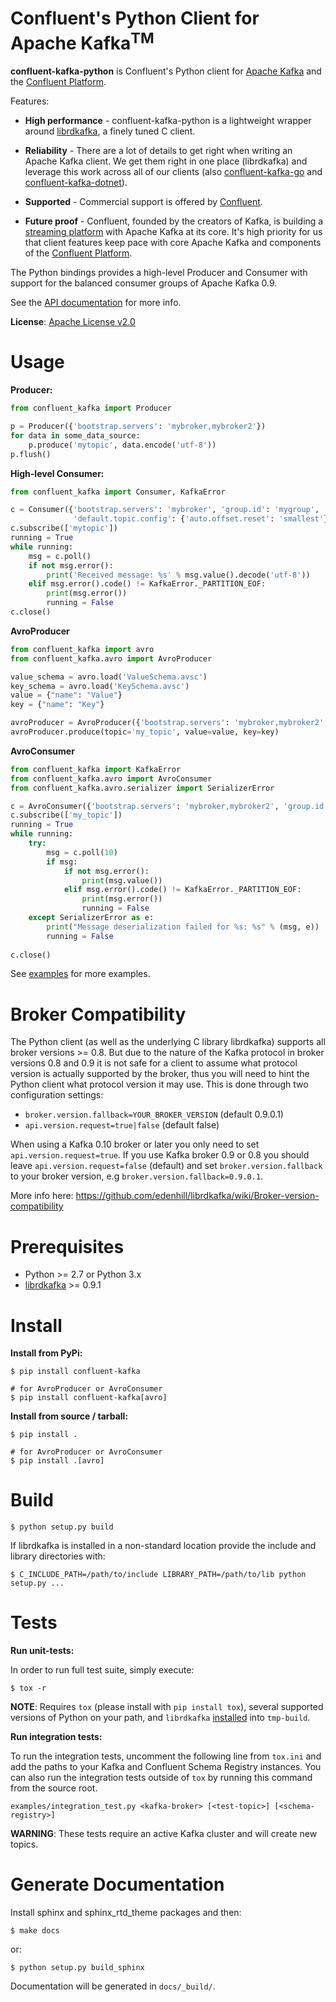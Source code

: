 Confluent's Python Client for Apache Kafka<sup>TM</sup>
=======================================================

**confluent-kafka-python** is Confluent's Python client for [Apache Kafka](http://kafka.apache.org/) and the
[Confluent Platform](https://www.confluent.io/product/compare/).

Features:

- **High performance** - confluent-kafka-python is a lightweight wrapper around
[librdkafka](https://github.com/edenhill/librdkafka), a finely tuned C
client.

- **Reliability** - There are a lot of details to get right when writing an Apache Kafka
client. We get them right in one place (librdkafka) and leverage this work
across all of our clients (also [confluent-kafka-go](https://github.com/confluentinc/confluent-kafka-go)
and [confluent-kafka-dotnet](https://github.com/confluentinc/confluent-kafka-dotnet)).

- **Supported** - Commercial support is offered by
[Confluent](https://confluent.io/).

- **Future proof** - Confluent, founded by the
creators of Kafka, is building a [streaming platform](https://www.confluent.io/product/compare/)
with Apache Kafka at its core. It's high priority for us that client features keep
pace with core Apache Kafka and components of the [Confluent Platform](https://www.confluent.io/product/compare/).

The Python bindings provides a high-level Producer and Consumer with support
for the balanced consumer groups of Apache Kafka 0.9.

See the [API documentation](http://docs.confluent.io/current/clients/confluent-kafka-python/index.html) for more info.

**License**: [Apache License v2.0](http://www.apache.org/licenses/LICENSE-2.0)


Usage
=====

**Producer:**

```python
from confluent_kafka import Producer

p = Producer({'bootstrap.servers': 'mybroker,mybroker2'})
for data in some_data_source:
    p.produce('mytopic', data.encode('utf-8'))
p.flush()
```


**High-level Consumer:**

```python
from confluent_kafka import Consumer, KafkaError

c = Consumer({'bootstrap.servers': 'mybroker', 'group.id': 'mygroup',
              'default.topic.config': {'auto.offset.reset': 'smallest'}})
c.subscribe(['mytopic'])
running = True
while running:
    msg = c.poll()
    if not msg.error():
        print('Received message: %s' % msg.value().decode('utf-8'))
    elif msg.error().code() != KafkaError._PARTITION_EOF:
        print(msg.error())
        running = False
c.close()
```

**AvroProducer**

```python
from confluent_kafka import avro 
from confluent_kafka.avro import AvroProducer

value_schema = avro.load('ValueSchema.avsc')
key_schema = avro.load('KeySchema.avsc')
value = {"name": "Value"}
key = {"name": "Key"}

avroProducer = AvroProducer({'bootstrap.servers': 'mybroker,mybroker2', 'schema.registry.url': 'http://schem_registry_host:port'}, default_key_schema=key_schema, default_value_schema=value_schema)
avroProducer.produce(topic='my_topic', value=value, key=key)
```

**AvroConsumer**

```python
from confluent_kafka import KafkaError
from confluent_kafka.avro import AvroConsumer
from confluent_kafka.avro.serializer import SerializerError

c = AvroConsumer({'bootstrap.servers': 'mybroker,mybroker2', 'group.id': 'groupid', 'schema.registry.url': 'http://127.0.0.1:8081'})
c.subscribe(['my_topic'])
running = True
while running:
    try:
        msg = c.poll(10)
        if msg:
            if not msg.error():
                print(msg.value())
            elif msg.error().code() != KafkaError._PARTITION_EOF:
                print(msg.error())
                running = False
    except SerializerError as e:
        print("Message deserialization failed for %s: %s" % (msg, e))
        running = False
        
c.close()
```

See [examples](examples) for more examples.


Broker Compatibility
====================
The Python client (as well as the underlying C library librdkafka) supports
all broker versions &gt;= 0.8.
But due to the nature of the Kafka protocol in broker versions 0.8 and 0.9 it
is not safe for a client to assume what protocol version is actually supported
by the broker, thus you will need to hint the Python client what protocol
version it may use. This is done through two configuration settings:

 * `broker.version.fallback=YOUR_BROKER_VERSION` (default 0.9.0.1)
 * `api.version.request=true|false` (default false)

When using a Kafka 0.10 broker or later you only need to set
`api.version.request=true`.
If you use Kafka broker 0.9 or 0.8 you should leave
`api.version.request=false` (default) and set
`broker.version.fallback` to your broker version,
e.g `broker.version.fallback=0.9.0.1`.

More info here:
https://github.com/edenhill/librdkafka/wiki/Broker-version-compatibility


Prerequisites
=============

 * Python >= 2.7 or Python 3.x
 * [librdkafka](https://github.com/edenhill/librdkafka) >= 0.9.1


Install
=======

**Install from PyPi:**

    $ pip install confluent-kafka
    
    # for AvroProducer or AvroConsumer
    $ pip install confluent-kafka[avro]


**Install from source / tarball:**

    $ pip install .

    # for AvroProducer or AvroConsumer
    $ pip install .[avro]


Build
=====

    $ python setup.py build

If librdkafka is installed in a non-standard location provide the include and library directories with:

    $ C_INCLUDE_PATH=/path/to/include LIBRARY_PATH=/path/to/lib python setup.py ...


Tests
=====


**Run unit-tests:**

In order to run full test suite, simply execute:

    $ tox -r

**NOTE**: Requires `tox` (please install with `pip install tox`), several supported versions of Python on your path, and `librdkafka` [installed](tools/bootstrap-librdkafka.sh) into `tmp-build`.


**Run integration tests:**

To run the integration tests, uncomment the following line from `tox.ini` and add the paths to your Kafka and Confluent Schema Registry instances. You can also run the integration tests outside of `tox` by running this command from the source root.

    examples/integration_test.py <kafka-broker> [<test-topic>] [<schema-registry>]

**WARNING**: These tests require an active Kafka cluster and will create new topics.




Generate Documentation
======================
Install sphinx and sphinx_rtd_theme packages and then:

    $ make docs

or:

    $ python setup.py build_sphinx

Documentation will be generated in `docs/_build/`.
